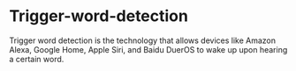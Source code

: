 # Trigger-word-detection
Trigger word detection is the technology that allows devices like Amazon Alexa, Google Home, Apple Siri, and Baidu DuerOS to wake up upon hearing a certain word.
